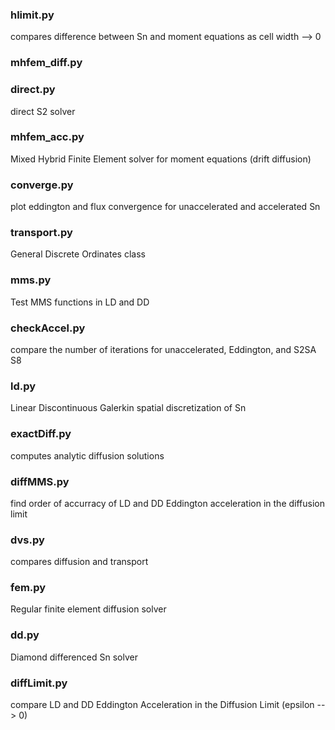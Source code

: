 ### hlimit.py
compares difference between Sn and moment equations as cell width --> 0
### mhfem_diff.py

### direct.py
direct S2 solver
### mhfem_acc.py
Mixed Hybrid Finite Element solver for moment equations (drift diffusion)
### converge.py
plot eddington and flux convergence for unaccelerated and accelerated Sn
### transport.py
General Discrete Ordinates class
### mms.py
Test MMS functions in LD and DD
### checkAccel.py
compare the number of iterations for unaccelerated, Eddington, and S2SA S8
### ld.py
Linear Discontinuous Galerkin spatial discretization of Sn 
### exactDiff.py
computes analytic diffusion solutions
### diffMMS.py
find order of accurracy of LD and DD Eddington acceleration in the diffusion limit
### dvs.py
compares diffusion and transport
### fem.py
Regular finite element diffusion solver
### dd.py
Diamond differenced Sn solver 
### diffLimit.py
compare LD and DD Eddington Acceleration in the Diffusion Limit (epsilon --> 0)
